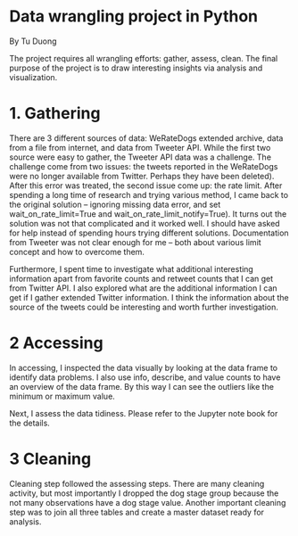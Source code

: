 # Data wrangling project in Python

By Tu Duong


The project requires all wrangling efforts: gather, assess, clean. The final purpose of the project is to draw interesting insights via analysis and visualization.	

# 1.	Gathering
There are 3 different sources of data: WeRateDogs extended archive, data from a file from internet, and data from Tweeter API. While the first two source were easy to gather, the Tweeter API data was a challenge. The challenge come from two issues: the tweets reported in the WeRateDogs were no longer available from Twitter. Perhaps they have been deleted). After this error was treated, the second issue come up: the rate limit. After spending a long time of research and trying various method, I came back to the original solution – ignoring missing data error, and set wait_on_rate_limit=True and wait_on_rate_limit_notify=True). It turns out the solution was not that complicated and it worked well. I should have asked for help instead of spending hours trying different solutions. Documentation from Tweeter was not clear enough for me – both about various limit concept and how to overcome them. 

Furthermore, I spent time to investigate what additional interesting information apart from favorite counts and retweet counts that I can get from Twitter API. I also explored what are the additional information I can get if I gather extended Twitter information. I think the information about the source of the tweets could be interesting and worth further investigation.

# 2 Accessing
In accessing, I inspected the data visually by looking at the data frame to identify data problems.
I also use info, describe, and value counts to have an overview of the data frame. By this way I can see the outliers like the minimum or maximum value.

Next, I assess the data tidiness. Please refer to the Jupyter note book for the details.

# 3 Cleaning
Cleaning step followed the assessing steps. There are many cleaning activity, but most importantly I dropped the dog stage group because the not many observations have a dog stage value. Another important cleaning step was to join all three tables and create a master dataset ready for analysis.
